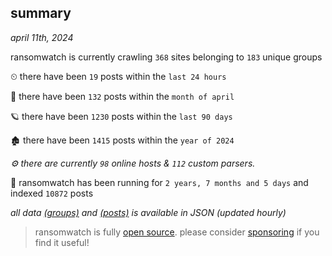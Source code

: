 
## summary
_april 11th, 2024_

ransomwatch is currently crawling `368` sites belonging to `183` unique groups

⏲ there have been `19` posts within the `last 24 hours`

🦈 there have been `132` posts within the `month of april`

🪐 there have been `1230` posts within the `last 90 days`

🏚 there have been `1415` posts within the `year of 2024`

_⚙️ there are currently `98` online hosts & `112` custom parsers._

🦕 ransomwatch has been running for `2 years, 7 months and 5 days` and indexed `10872` posts

_all data  [(groups)](http://ransomwhat.telemetry.ltd/groups) and [(posts)](http://ransomwhat.telemetry.ltd/posts) is available in JSON (updated hourly)_

> ransomwatch is fully [open source](https://github.com/joshhighet/ransomwatch#ransomwatch--). please consider [sponsoring](https://github.com/sponsors/joshhighet) if you find it useful!
